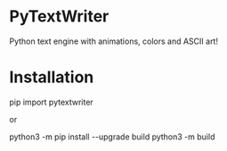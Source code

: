 # PyTextWriter
Python text engine with animations, colors and ASCII art!

# Installation
pip import pytextwriter

or

python3 -m pip install --upgrade build
python3 -m build